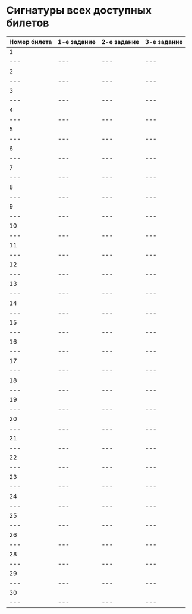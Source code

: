 # Сигнатуры всех доступных билетов

| Номер билета | 1-е задание | 2-е задание | 3-е задание |
| ---          | ---         | ---         | ---         |
| 1            |             |             |             |
| ---          | ---         | ---         | ---         |
| 2            |             |             |             |
| ---          | ---         | ---         | ---         |
| 3            |             |             |             |
| ---          | ---         | ---         | ---         |
| 4            |             |             |             |
| ---          | ---         | ---         | ---         |
| 5            |             |             |             |
| ---          | ---         | ---         | ---         |
| 6            |             |             |             |
| ---          | ---         | ---         | ---         |
| 7            |             |             |             |
| ---          | ---         | ---         | ---         |
| 8            |             |             |             |
| ---          | ---         | ---         | ---         |
| 9            |             |             |             |
| ---          | ---         | ---         | ---         |
| 10           |             |             |             |
| ---          | ---         | ---         | ---         |
| 11           |             |             |             |
| ---          | ---         | ---         | ---         |
| 12           |             |             |             |
| ---          | ---         | ---         | ---         |
| 13           |             |             |             |
| ---          | ---         | ---         | ---         |
| 14           |             |             |             |
| ---          | ---         | ---         | ---         |
| 15           |             |             |             |
| ---          | ---         | ---         | ---         |
| 16           |             |             |             |
| ---          | ---         | ---         | ---         |
| 17           |             |             |             |
| ---          | ---         | ---         | ---         |
| 18           |             |             |             |
| ---          | ---         | ---         | ---         |
| 19           |             |             |             |
| ---          | ---         | ---         | ---         |
| 20           |             |             |             |
| ---          | ---         | ---         | ---         |
| 21           |             |             |             |
| ---          | ---         | ---         | ---         |
| 22           |             |             |             |
| ---          | ---         | ---         | ---         |
| 23           |             |             |             |
| ---          | ---         | ---         | ---         |
| 24           |             |             |             |
| ---          | ---         | ---         | ---         |
| 25           |             |             |             |
| ---          | ---         | ---         | ---         |
| 26           |             |             |             |
| ---          | ---         | ---         | ---         |
| 28           |             |             |             |
| ---          | ---         | ---         | ---         |
| 29           |             |             |             |
| ---          | ---         | ---         | ---         |
| 30           |             |             |             |
| ---          | ---         | ---         | ---         |
